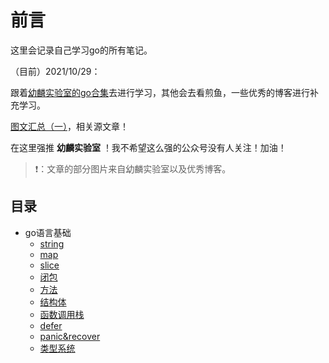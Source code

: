 # 前言

这里会记录自己学习go的所有笔记。

（目前）2021/10/29：

跟着[幼麟实验室的go合集](https://www.bilibili.com/video/BV1hv411x7we?p=1)去进行学习，其他会去看煎鱼，一些优秀的博客进行补充学习。

[图文汇总（一）](https://mp.weixin.qq.com/s/az1yie-7knF2TgTaM-jxlA)，相关源文章！

在这里强推 **幼麟实验室** ！我不希望这么强的公众号没有人关注！加油！

> ❗：文章的部分图片来自幼麟实验室以及优秀博客。

## 目录

* go语言基础
  * [string](./string.md)
  * [map](./map.md)
  * [slice](./数组与slice.md)
  * [闭包](./闭包.md)
  * [方法](./方法.md)
  * [结构体](./结构体.md)
  * [函数调用栈](./函数调用栈)
  * [defer](./defer.md)
  * [panic&recover](./panic&recover.md)
  * [类型系统](./类型系统.md)



